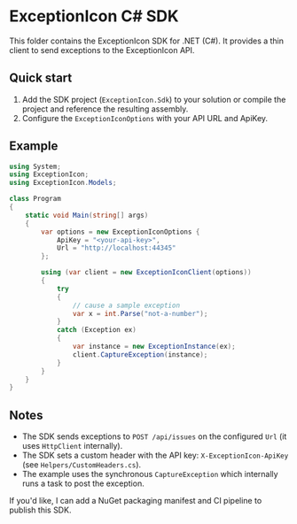 # ExceptionIcon C# SDK

This folder contains the ExceptionIcon SDK for .NET (C#). It provides a thin client to send exceptions to the ExceptionIcon API.

## Quick start

1. Add the SDK project (`ExceptionIcon.Sdk`) to your solution or compile the project and reference the resulting assembly.
2. Configure the `ExceptionIconOptions` with your API URL and ApiKey.

## Example

```csharp
using System;
using ExceptionIcon;
using ExceptionIcon.Models;

class Program
{
    static void Main(string[] args)
    {
        var options = new ExceptionIconOptions {
            ApiKey = "<your-api-key>",
            Url = "http://localhost:44345"
        };

        using (var client = new ExceptionIconClient(options))
        {
            try
            {
                // cause a sample exception
                var x = int.Parse("not-a-number");
            }
            catch (Exception ex)
            {
                var instance = new ExceptionInstance(ex);
                client.CaptureException(instance);
            }
        }
    }
}
```

## Notes

- The SDK sends exceptions to `POST /api/issues` on the configured `Url` (it uses `HttpClient` internally).
- The SDK sets a custom header with the API key: `X-ExceptionIcon-ApiKey` (see `Helpers/CustomHeaders.cs`).
- The example uses the synchronous `CaptureException` which internally runs a task to post the exception.

If you'd like, I can add a NuGet packaging manifest and CI pipeline to publish this SDK.

